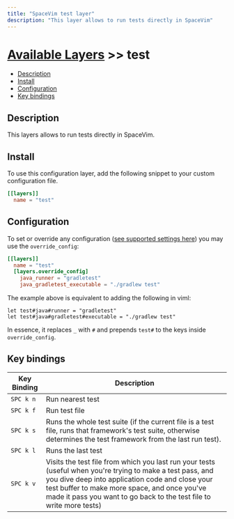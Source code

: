```yaml
---
title: "SpaceVim test layer"
description: "This layer allows to run tests directly in SpaceVim"
---
```


# [Available Layers](../) >> test

<!-- vim-markdown-toc GFM -->

- [Description](#description)
- [Install](#install)
- [Configuration](#configuration)
- [Key bindings](#key-bindings)

<!-- vim-markdown-toc -->

## Description

This layers allows to run tests directly in SpaceVim.

## Install

To use this configuration layer, add the following snippet to your custom configuration file.

```toml
[[layers]]
  name = "test"
```

## Configuration

To set or override any configuration ([see supported settings here](https://github.com/janko/vim-test)) you may use the `override_config`:

```toml
[[layers]]
  name = "test"
  [layers.override_config]
    java_runner = "gradletest"
    java_gradletest_executable = "./gradlew test"
```

The example above is equivalent to adding the following in viml:

```viml
let test#java#runner = "gradletest"
let test#java#gradletest#executable = "./gradlew test"
```

In essence, it replaces `_` with `#` and prepends `test#` to the keys inside `override_config`.

## Key bindings

| Key Binding | Description                                                                                                                                                                                                                                                                             |
| ----------- | --------------------------------------------------------------------------------------------------------------------------------------------------------------------------------------------------------------------------------------------------------------------------------------- |
| `SPC k n`   | Run nearest test                                                                                                                                                                                                                                                                        |
| `SPC k f`   | Run test file                                                                                                                                                                                                                                                                           |
| `SPC k s`   | Runs the whole test suite (if the current file is a test file, runs that framework's test suite, otherwise determines the test framework from the last run test).                                                                                                                       |
| `SPC k l`   | Runs the last test                                                                                                                                                                                                                                                                      |
| `SPC k v`   | Visits the test file from which you last run your tests (useful when you're trying to make a test pass, and you dive deep into application code and close your test buffer to make more space, and once you've made it pass you want to go back to the test file to write more tests)   |

